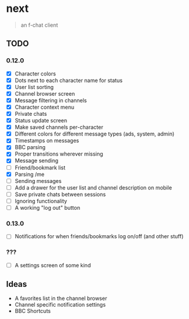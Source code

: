# next

> an f-chat client

## TODO

### 0.12.0
- [x] Character colors
- [x] Dots next to each character name for status
- [x] User list sorting
- [x] Channel browser screen
- [x] Message filtering in channels
- [x] Character context menu
- [x] Private chats
- [x] Status update screen
- [x] Make saved channels per-character
- [x] Different colors for different message types (ads, system, admin)
- [x] Timestamps on messages
- [x] BBC parsing
- [x] Proper transitions wherever missing
- [x] Message sending
- [ ] Friend/bookmark list
- [x] Parsing /me
- [ ] Sending messages
- [ ] Add a drawer for the user list and channel description on mobile
- [ ] Save private chats between sessions
- [ ] Ignoring functionality
- [ ] A working "log out" button

### 0.13.0
- [ ] Notifications for when friends/bookmarks log on/off (and other stuff)

### ???
- [ ] A settings screen of some kind

## Ideas

- A favorites list in the channel browser
- Channel specific notification settings
- BBC Shortcuts

